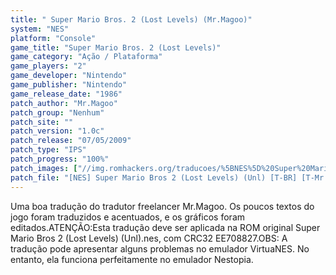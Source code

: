```yaml
---
title: " Super Mario Bros. 2 (Lost Levels) (Mr.Magoo)"
system: "NES"
platform: "Console"
game_title: "Super Mario Bros. 2 (Lost Levels)"
game_category: "Ação / Plataforma"
game_players: "2"
game_developer: "Nintendo"
game_publisher: "Nintendo"
game_release_date: "1986"
patch_author: "Mr.Magoo"
patch_group: "Nenhum"
patch_site: ""
patch_version: "1.0c"
patch_release: "07/05/2009"
patch_type: "IPS"
patch_progress: "100%"
patch_images: ["//img.romhackers.org/traducoes/%5BNES%5D%20Super%20Mario%20Bros%202%20%2528Lost%20Levels%2529%20%2528Unl%2529%20-%20Mr%252EMagoo%20-%201.png","//img.romhackers.org/traducoes/%5BNES%5D%20Super%20Mario%20Bros%202%20%2528Lost%20Levels%2529%20%2528Unl%2529%20-%20Mr%252EMagoo%20-%202.png","//img.romhackers.org/traducoes/%5BNES%5D%20Super%20Mario%20Bros%202%20%2528Lost%20Levels%2529%20%2528Unl%2529%20-%20Mr%252EMagoo%20-%203.png"]
patch_file: "[NES] Super Mario Bros 2 (Lost Levels) (Unl) [T-BR] [T-Mr.Magoo G-Nenhum] [V-1.0c P-100% A-2009].zip"
---
```

Uma boa tradução do tradutor freelancer Mr.Magoo. Os poucos textos do jogo foram traduzidos e acentuados, e os gráficos foram editados.ATENÇÃO:Esta tradução deve ser aplicada na ROM original Super Mario Bros 2 (Lost Levels) (Unl).nes, com CRC32 EE708827.OBS: A tradução pode apresentar alguns problemas no emulador VirtuaNES. No entanto, ela funciona perfeitamente no emulador Nestopia.